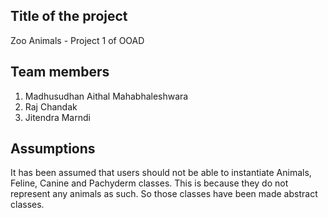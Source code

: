 ## Title of the project
Zoo Animals - Project 1 of OOAD

## Team members
1. Madhusudhan Aithal Mahabhaleshwara
2. Raj Chandak
3. Jitendra Marndi

## Assumptions
It has been assumed that users should not be able to instantiate Animals, Feline, Canine and Pachyderm classes. This is because they do not represent any animals as such. So those classes have been made abstract classes. 